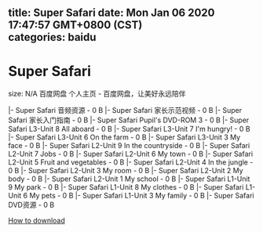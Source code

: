 
title: Super Safari
date: Mon Jan 06 2020 17:47:57 GMT+0800 (CST)    
categories: baidu
---

# Super Safari
size: N/A
 百度网盘 个人主页 - 百度网盘，让美好永远陪伴
 
|- Super Safari 音频资源 - 0 B
|- Super Safari 家长示范视频 - 0 B
|- Super Safari 家长入门指南 - 0 B
|- Super Safari Pupil's DVD-ROM 3 - 0 B
|- Super Safari L3-Unit 8 All aboard - 0 B
|- Super Safari L3-Unit 7 I'm hungry! - 0 B
|- Super Safari L3-Unit 6 On the farm - 0 B
|- Super Safari L3-Unit 3 My face - 0 B
|- Super Safari L2-Unit 9 In the countryside - 0 B
|- Super Safari L2-Unit 7 Jobs - 0 B
|- Super Safari L2-Unit 6 My town - 0 B
|- Super Safari L2-Unit 5 Fruit and vegetables - 0 B
|- Super Safari L2-Unit 4 In the jungle - 0 B
|- Super Safari L2-Unit 3 My room - 0 B
|- Super Safari L2-Unit 2 My body - 0 B
|- Super Safari L2-Unit 1 My school - 0 B
|- Super Safari L1-Unit 9 My park - 0 B
|- Super Safari L1-Unit 8 My clothes - 0 B
|- Super Safari L1-Unit 6 My pets - 0 B
|- Super Safari L1-Unit 3 My family - 0 B
|- Super Safari DVD资源 - 0 B

[How to download](https://bpcam.bemobtrk.com/go/2ceec3aa-1ca2-46d6-b9ff-aaa5c184517c?jno=4333)